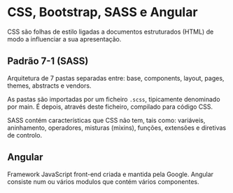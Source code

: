 # CSS, Bootstrap, SASS e Angular
CSS são folhas de estilo ligadas a documentos estruturados (HTML) de modo a influenciar a sua apresentação.

## Padrão 7-1 (SASS)
Arquitetura de 7 pastas separadas entre: base, components, layout, pages, themes, abstracts e vendors.

As pastas são importadas por um ficheiro `.scss`, tipicamente denominado por main. É depois, através deste ficheiro, compilado para código CSS.

SASS contém características que CSS não tem, tais como: variáveis, aninhamento, operadores, misturas (mixins), funções, extensões e diretivas de controlo.

## Angular
Framework JavaScript front-end criada e mantida pela Google. Angular consiste num ou vários modulos que contém vários componentes.